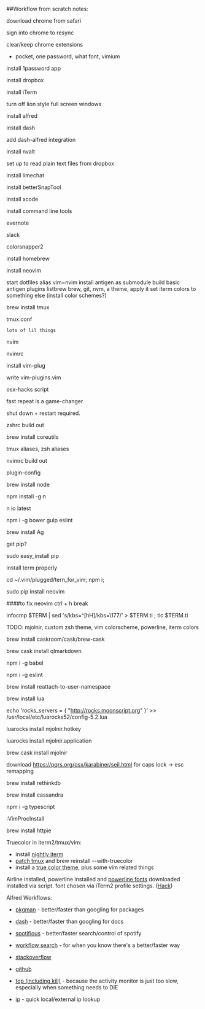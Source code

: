 ##Workflow from scratch notes:

download chrome from safari

sign into chrome to resync

clear/keep chrome extensions

  - pocket, one password, what font, vimium

install 1password app

install dropbox

install iTerm

  turn off lion style full screen windows

install alfred

install dash

  add dash-alfred integration

install nvalt

  set up to read plain text files from dropbox

install limechat

install betterSnapTool

install xcode

  install command line tools

evernote

slack

colorsnapper2 

install homebrew

  install neovim

start dotfiles
  alias vim=nvim
  install antigen as submodule
  build basic antigen plugins listbrew 
     brew, git, nvm, a theme, apply it
set iterm colors to something else
   (install color schemes?)

brew install tmux

  tmux.conf

    lots of lil things

nvim

  nvimrc

  install vim-plug

  write vim-plugins.vim

osx-hacks script

  fast repeat is a game-changer 

  shut down + restart required.

zshrc build out

  brew install coreutils

  tmux aliases, zsh aliases

nvimrc build out

  plugin-config

brew install node

  npm install -g n

  n io latest

  npm i -g bower gulp eslint

brew install Ag

get pip?

sudo easy_install pip

install term properly

cd ~/.vim/plugged/tern_for_vim; npm i;

sudo pip install neovim

####to fix neovim ctrl + h break

infocmp $TERM | sed 's/kbs=^[hH]/kbs=\\177/' > $TERM.ti ; tic $TERM.ti


TODO: mjolnir, custom zsh theme, vim colorscheme, powerline, iterm colors


brew install caskroom/cask/brew-cask

brew cask install qlmarkdown

npm i -g babel

npm i -g eslint

brew install reattach-to-user-namespace

brew install lua

echo 'rocks_servers = { "http://rocks.moonscript.org" }' >> /usr/local/etc/luarocks52/config-5.2.lua

luarocks install mjolnir.hotkey

luarocks install mjolnir.application

brew cask install mjolnir


download https://pqrs.org/osx/karabiner/seil.html for caps lock -> esc remapping

brew install rethinkdb

brew install cassandra

npm i -g typescript

:VimProcInstall

brew install httpie


Truecolor in iterm2/tmux/vim:

- install [nightly iterm](https://iterm2.com/downloads/nightly/#/section/home)
- [patch tmux](https://github.com/rschmukler/dotfiles/blob/master/files/brew-patches/tmux.txt) and brew reinstall --with-truecolor
- install a [true color theme](https://github.com/kristijanhusak/vim-hybrid-material), plus some vim related things


Airline installed, powerline installed and [powerline
fonts](https://github.com/powerline/fonts) downloaded installed
via script. font chosen via iTerm2 profile settings. ([Hack](https://github.com/powerline/fonts/tree/master/Hack))

Alfred Workflows:

- [pkgman](https://github.com/willfarrell/alfred-pkgman-workflow) - better/faster than googling for packages
- [dash](https://github.com/Kapeli/Dash-Alfred-Workflow) - better/faster than googling for docs
- [spotifious](http://ben.stolovitz.com/Spotify-for-Alfred/) - better/faster search/control of spotify

- [workflow search](https://github.com/hzlzh/Alfred-Workflows/raw/master/Downloads/Workflow-Searcher.alfredworkflow) - for when you know there's a better/faster way
- [stackoverflow](https://github.com/xhinking/Alfred/blob/master/stackoverflow.alfredworkflow)
- [github](https://github.com/gharlan/alfred-github-workflow)
- [top (including kill)](http://zhaocai.github.io/alfred2-top-workflow/) - because the activity monitor is just too slow, especially when something needs to DIE
- [ip](http://dferg.us/ip-address-workflow/) - quick local/external ip lookup




